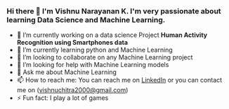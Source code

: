 ### Hi there 👋 I'm Vishnu Narayanan K. I'm very passionate about learning Data Science and Machine Learning.




- 🔭 I’m currently working on a data science Project **Human Activity Recognition using Smartphones data**
- 🌱 I’m currently learning python and Machine Learning 
- 👯 I’m looking to collaborate on any Machine Learning project
- 🤔 I’m looking for help with Machine Learning models
- 💬 Ask me about Machine Learning
- 📫 How to reach me: You can reach me on [LinkedIn](https://www.linkedin.com/in/vishnu-narayanan-k-294783187/) or you can contact me on (vishnuchitra2000@gmail.com) 
- ⚡ Fun fact: I play a lot of games

